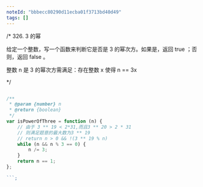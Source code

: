 ```yaml
---
noteId: "bbbecc80290d11ecba01f3713bd40d49"
tags: []
---
```


/\* 326. 3 的幂

给定一个整数，写一个函数来判断它是否是 3 的幂次方。如果是，返回 true ；否则，返回 false 。

整数 n 是 3 的幂次方需满足：存在整数 x 使得 n == 3x

\*/

``` javascript

/**
 * @param {number} n
 * @return {boolean}
 */
var isPowerOfThree = function (n) {
    // 由于 3 ** 19 < 2*31,而且3 ** 20 > 2 * 31
    // 则满足题意的最大数为3 ** 19
    // return n > 0 && !(3 ** 19 % n)
    while (n && n % 3 == 0) {
        n /= 3;
    }
    return n == 1;
};

```;
````
